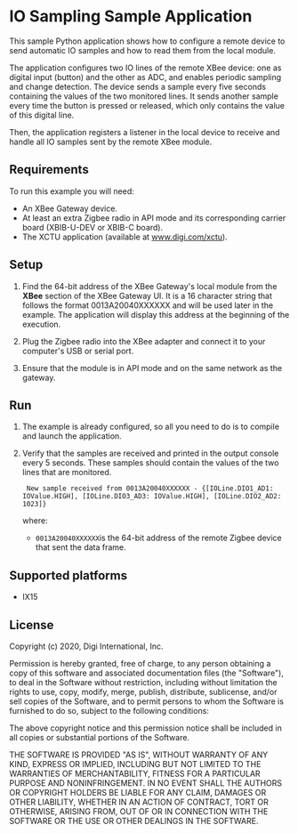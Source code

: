 IO Sampling Sample Application
==============================

This sample Python application shows how to configure a remote device to send
automatic IO samples and how to read them from the local module.

The application configures two IO lines of the remote XBee device: one as
digital input (button) and the other as ADC, and enables periodic sampling
and change detection. The device sends a sample every five seconds containing
the values of the two monitored lines. It sends another sample every time the
button is pressed or released, which only contains the value of this digital
line.

Then, the application registers a listener in the local device to receive and
handle all IO samples sent by the remote XBee module.

Requirements
------------
To run this example you will need:

* An XBee Gateway device.
* At least an extra Zigbee radio in API mode and its corresponding carrier
  board (XBIB-U-DEV or XBIB-C board).
* The XCTU application (available at www.digi.com/xctu).

Setup
-----
1. Find the 64-bit address of the XBee Gateway's local module from the **XBee**
   section of the XBee Gateway UI. It is a 16 character string that follows
   the format 0013A20040XXXXXX and will be used later in the example. The
   application will display this address at the beginning of the execution.

2. Plug the Zigbee radio into the XBee adapter and connect it to your
   computer's USB or serial port.

3. Ensure that the module is in API mode and on the same network as the
   gateway.

Run
---
1. The example is already configured, so all you need to do is to compile and
   launch the application.

2. Verify that the samples are received and printed in the output console
   every 5 seconds. These samples should contain the values of the two lines
   that are monitored.

        New sample received from 0013A20040XXXXXX - {[IOLine.DIO1_AD1: IOValue.HIGH], [IOLine.DIO3_AD3: IOValue.HIGH], [IOLine.DIO2_AD2: 1023]}

   where:

   - `0013A20040XXXXXX`is the 64-bit address of the remote Zigbee device
     that sent the data frame.

Supported platforms
-------------------
* IX15

License
-------
Copyright (c) 2020, Digi International, Inc.

Permission is hereby granted, free of charge, to any person obtaining a copy
of this software and associated documentation files (the "Software"), to deal
in the Software without restriction, including without limitation the rights
to use, copy, modify, merge, publish, distribute, sublicense, and/or sell
copies of the Software, and to permit persons to whom the Software is
furnished to do so, subject to the following conditions:

The above copyright notice and this permission notice shall be included in all
copies or substantial portions of the Software.

THE SOFTWARE IS PROVIDED "AS IS", WITHOUT WARRANTY OF ANY KIND, EXPRESS OR
IMPLIED, INCLUDING BUT NOT LIMITED TO THE WARRANTIES OF MERCHANTABILITY,
FITNESS FOR A PARTICULAR PURPOSE AND NONINFRINGEMENT. IN NO EVENT SHALL THE
AUTHORS OR COPYRIGHT HOLDERS BE LIABLE FOR ANY CLAIM, DAMAGES OR OTHER
LIABILITY, WHETHER IN AN ACTION OF CONTRACT, TORT OR OTHERWISE, ARISING FROM,
OUT OF OR IN CONNECTION WITH THE SOFTWARE OR THE USE OR OTHER DEALINGS IN THE
SOFTWARE.
